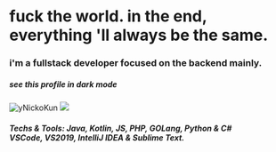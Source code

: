 <h1>fuck the world. in the end, everything 'll always be the same.</h1>
<h3>i'm a fullstack developer focused on the backend mainly.</h3>
<h5>see this profile in dark mode</h5>
<a><img src="https://github-readme-stats.vercel.app/api?username=destroyednicko&show_icons=true&theme=material-palenight&count_private=true" alt="yNickoKun"/> <img src="https://github-readme-stats.vercel.app/api/top-langs/?username=destroyednicko&langs_count=8&layout=compact&theme=material-palenight"/></a>
<h5>Techs & Tools:
Java, Kotlin, JS, PHP, GOLang, Python & C#<br>
VSCode, VS2019, IntelliJ IDEA & Sublime Text.
</h5>
